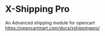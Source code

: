 # X-Shipping Pro
An Advanced shipping module for opencart https://opencartmart.com/docs/xshippingpro/
